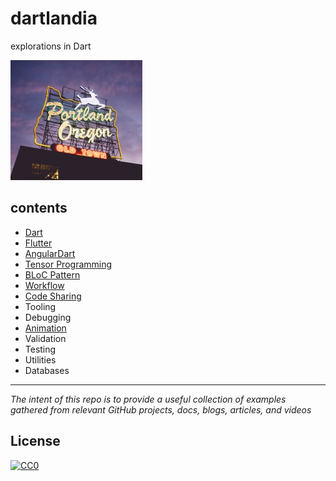 # dartlandia
explorations in Dart

![](./img/dartland.jpg)

## contents

- [Dart](dart)
- [Flutter](flutter)
- [AngularDart](angular-dart)
- [Tensor Programming](tensor)
- [BLoC Pattern](bloc)
- [Workflow](workflow)
- [Code Sharing](code-sharing)
- Tooling
- Debugging
- [Animation](animation)
- Validation
- Testing
- Utilities
- Databases

---
_The intent of this repo is to provide a useful collection of examples gathered from relevant GitHub projects, docs, blogs, articles, and videos_

## License

[![CC0](https://i.creativecommons.org/p/zero/1.0/88x31.png)](https://creativecommons.org/publicdomain/zero/1.0/)